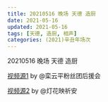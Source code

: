 ```yaml
---
title: 20210516 晚场 天德 造厨
date: 2021-05-16
updated: 2021-05-16
tags: [天德, 造厨, 相声] 
categories: (2021)辛丑年场次 
---
```

20210516 晚场 天德 造厨

[视频源1](https://weibo.com/6574451359/KfMiZBSzS) by @栾云平粉丝团后援会

[视频源2](https://weibo.com/1950216183/KfN9MbrtM ) by @灯花映祈安